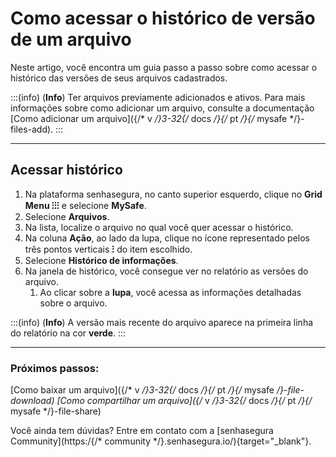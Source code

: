 # Como acessar o histórico de versão de um arquivo

Neste artigo, você encontra um guia passo a passo sobre como acessar o histórico das versões de seus arquivos cadastrados.

:::(info) (**Info**)
Ter arquivos previamente adicionados e ativos. Para mais informações sobre como adicionar um arquivo, consulte a documentação [Como adicionar um arquivo]({/* v */}3-32{/* docs */}{/* pt */}{/* mysafe */}-files-add).
:::
***
## Acessar histórico

1. Na plataforma senhasegura, no canto superior esquerdo, clique no **Grid Menu ⁝⁝⁝** e selecione **MySafe**.
2. Selecione **Arquivos**. 
3. Na lista, localize o arquivo no qual você quer acessar o histórico.
4. Na coluna **Ação**, ao lado da lupa, clique no ícone representado pelos três pontos verticais **⁝** do item escolhido.
5. Selecione **Histórico de informações**.
6. Na janela de histórico, você consegue ver no relatório as versões do arquivo.
    1. Ao clicar sobre a **lupa**, você acessa as informações detalhadas sobre o arquivo.

:::(info) (**Info**)
A versão mais recente do arquivo aparece na primeira linha do relatório na cor **verde**.
:::
***

### Próximos passos:
[Como baixar um arquivo]({/* v */}3-32{/* docs */}{/* pt */}{/* mysafe */}-file-download)
[Como compartilhar um arquivo]({/* v */}3-32{/* docs */}{/* pt */}{/* mysafe */}-file-share)

Você ainda tem dúvidas? Entre em contato com a  [senhasegura Community](https:/{/* community */}.senhasegura.io/){target="_blank"}.